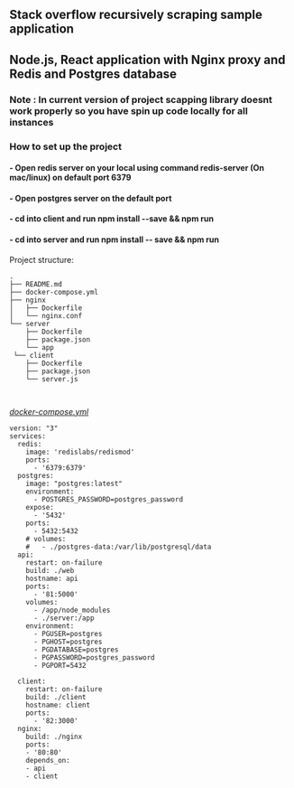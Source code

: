 ## Stack overflow recursively scraping sample application

## Node.js, React application with Nginx proxy and Redis and Postgres database

### Note : In current version of project scapping library doesnt work properly so you have spin up code locally for all instances

### How to set up the project
#### - Open redis server on your local using command redis-server (On mac/linux) on default port 6379
#### - Open postgres server on the default port
#### - cd into client and run npm install --save && npm run
#### - cd into server and run npm install -- save && npm run

Project structure:
```
.
├── README.md
├── docker-compose.yml
├── nginx
│   ├── Dockerfile
│   └── nginx.conf
└── server
    ├── Dockerfile
    ├── package.json
    └── app
 └── client
    ├── Dockerfile
    ├── package.json
    └── server.js
    


```
[_docker-compose.yml_](docker-compose.yml)
```
version: "3"
services:
  redis:
    image: 'redislabs/redismod'
    ports:
      - '6379:6379'
  postgres:
    image: "postgres:latest"
    environment:
      - POSTGRES_PASSWORD=postgres_password
    expose:
      - '5432'
    ports:
      - 5432:5432
    # volumes:
    #   - ./postgres-data:/var/lib/postgresql/data
  api:
    restart: on-failure
    build: ./web
    hostname: api
    ports:
      - '81:5000'
    volumes:
      - /app/node_modules
      - ./server:/app
    environment:
      - PGUSER=postgres
      - PGHOST=postgres
      - PGDATABASE=postgres
      - PGPASSWORD=postgres_password
      - PGPORT=5432
    
  client:
    restart: on-failure
    build: ./client
    hostname: client
    ports:
      - '82:3000'
  nginx:
    build: ./nginx
    ports:
    - '80:80'
    depends_on:
    - api
    - client






